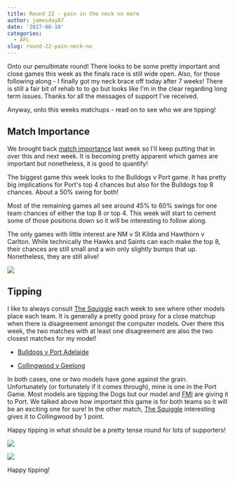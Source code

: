 ```yaml
---
title: Round 22 - pain in the neck no more
author: jamesday87
date: '2017-08-18'
categories:
  - AFL
slug: round-22-pain-neck-no
---
```


Onto our penultimate round! There looks to be some pretty important and close games this week as the finals race is still wide open. Also, for those following along - I finally got my neck brace off today after 7 weeks! There is still a fair bit of rehab to to go but looks like I'm in the clear regarding long term issues. Thanks for all the messages of support I've received.

Anyway, onto this weeks matchups - read on to see who we are tipping!

<!-- more -->

## Match Importance

We brought back [match importance](http://plussixoneblog.com/2016/06/16/beyond-the-8-point-game-estimating-match-importance-in-the-afl/) last week so I'll keep putting that in over this and next week. It is becoming pretty apparent which games are important but nonetheless, it is good to quantify!

The biggest game this week looks to the Bulldogs v Port game. It has pretty big implications for Port's top 4 chances but also for the Bulldogs top 8 chances. About a 50% swing for both!

Most of the remaining games all see around 45% to 60% swings for one team chances of either the top 8 or top 4. This week will start to cement some of those positions down so it will be interesting to follow along.

The only games with little interest are NM v St Kilda and Hawthorn v Carlton. While technically the Hawks and Saints can each make the top 8, their chances are still small and a win only slightly bumps that up. Nonetheless, they are still alive!

![](http://plussixoneblog.com/img/2017/08/importance_R23-1024x1003.png)

## Tipping

I like to always consult [The Squiggle](http://squiggle.com.au/game/) each week to see where other models place each team. It is generally a pretty good proxy for a close matchup when there is disagreement amongst the computer models. Over there this week, the two matches with at least one disagreement are also the two closest matches for my model!

  * [Bulldogs v Port Adelaide](http://squiggle.com.au/game/?gid=309)

  * [Collingwood v Geelong](http://squiggle.com.au/game/?gid=310)

In both cases, one or two models have gone against the grain. Unfortunately (or fortunately if it comes through), mine is one in the Port Game. Most models are tipping the Dogs but our model and [FMI](https://footymaths.blogspot.com.au) are giving it to Port. We talked above how important this game is for both teams so it will be an exciting one for sure! In the other match, [The Squiggle](http://squiggle.com.au/game/) interesting gives it to Collingwood by 1 point.

Happy tipping in what should be a pretty tense round for lots of supporters!

[
](http://plussixoneblog.com/img/2017/08/unnamed-chunk-1-1-2.png)

![](http://plussixoneblog.com/img/2017/03/afl_m_pred-22-1024x181.png)

![](http://plussixoneblog.com/img/2017/08/unnamed-chunk-1-1-3.png)

Happy tipping!
